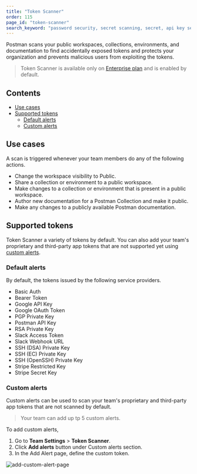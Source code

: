 ```yaml
---
title: "Token Scanner"
order: 115
page_id: "token-scanner"
search_keyword: "password security, secret scanning, secret, api key security"
---
```

Postman scans your public workspaces, collections, environments, and documentation to find accidentally exposed tokens and protects your organization and prevents malicious users from exploiting the tokens.

> Token Scanner is available only on [Enterprise plan](https://www.postman.com/pricing/) and is enabled by default.
## Contents

* [Use cases](#use-cases)
* [Supported tokens](#supported-tokens)
    * [Default alerts](#default-alerts)
    * [Custom alerts](#custom-alerts)

## Use cases

A scan is triggered whenever your team members do any of the following actions.

* Change the workspace visibility to Public.
* Share a collection or environment to a public workspace.
* Make changes to a collection or environment that is present in a public workspace.
* Author new documentation for a Postman Collection and make it public.
* Make any changes to a publicly available Postman documentation.

## Supported tokens

Token Scanner a variety of tokens by default. You can also add your team's proprietary and third-party app tokens that are not supported yet using [custom alerts](#custom-alerts).

### Default alerts

By default, the tokens issued by the following service providers.

* Basic Auth
* Bearer Token
* Google API Key
* Google OAuth Token
* PGP Private Key
* Postman API Key
* RSA Private Key
* Slack Access Token
* Slack Webhook URL
* SSH (DSA) Private Key
* SSH (EC) Private Key
* SSH (OpenSSH) Private Key
* Stripe Restricted Key
* Stripe Secret Key

### Custom alerts

Custom alerts can be used to scan your team's proprietary and third-party app tokens that are not scanned by default. 

> Your team can add up tp 5 custom alerts.

To add custom alerts,

1. Go to **Team Settings** > **Token Scanner**.
2. Click **Add alerts** button under Custom alerts section.
3. In the Add Alert page, define the custom token.

![add-custom-alert-page]()